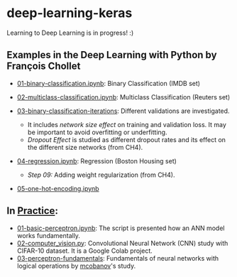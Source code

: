# deep-learning-keras
Learning to Deep Learning is in progress! :)

## Examples in the Deep Learning with Python by François Chollet
- [01-binary-classification.ipynb](https://github.com/gamzekecibas/deep-learning-keras/blob/main/imdb-set.ipynb): Binary Classification (IMDB set)        
  
- [02-multiclass-classification.ipynb](https://github.com/gamzekecibas/deep-learning-keras/blob/main/reuters-multiclass.ipynb): Multiclass Classification (Reuters set)
- [03-binary-classification-iterations](https://github.com/gamzekecibas/deep-learning-keras/blob/main/04-binary-classification-iterations.ipynb): Different validations are investigated.
   - It includes *network size effect* on training and validation loss. It may be important to avoid overfitting or underfitting.  
  - *Dropout Effect* is studied as different dropout rates and its effect on the different size networks (from CH4).
- [04-regression.ipynb](https://github.com/gamzekecibas/deep-learning-keras/blob/main/regression-price-prediction.ipynb): Regression (Boston Housing set)  
  - *Step 09:* Adding weight regularization (from CH4).
- [05-one-hot-encoding.ipynb](https://github.com/gamzekecibas/deep-learning-keras/blob/main/05-one-hot-encoding.ipynb)

## In [Practice](https://github.com/gamzekecibas/deep-learning-keras/tree/main/practice):
- [01-basic-perceptron.ipynb](https://github.com/gamzekecibas/deep-learning-keras/blob/main/practice/basic-perceptron.ipynb): The script is presented how an ANN model works fundamentally.
- [02-computer_vision.py](https://github.com/gamzekecibas/deep-learning-keras/blob/main/practice/02-computer_vision.py): Convolutional Neural Network (CNN) study with CIFAR-10 dataset. It is a Google Colab project.
- [03-perceptron-fundamentals](https://github.com/gamzekecibas/deep-learning-keras/blob/main/practice/03-perceptron-fundamentals.ipynb): Fundamentals of neural networks with logical operations by [mcobanov](https://github.com/cobanov)'s study.

